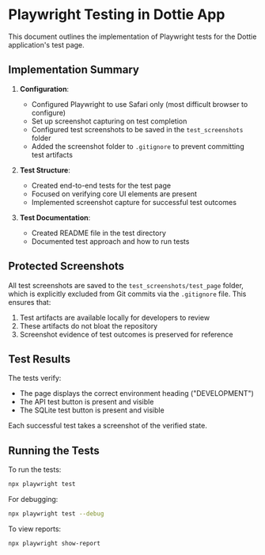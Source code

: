 # Playwright Testing in Dottie App

This document outlines the implementation of Playwright tests for the Dottie application's test page.

## Implementation Summary

1. **Configuration**: 
   - Configured Playwright to use Safari only (most difficult browser to configure)
   - Set up screenshot capturing on test completion
   - Configured test screenshots to be saved in the `test_screenshots` folder
   - Added the screenshot folder to `.gitignore` to prevent committing test artifacts

2. **Test Structure**:
   - Created end-to-end tests for the test page
   - Focused on verifying core UI elements are present
   - Implemented screenshot capture for successful test outcomes

3. **Test Documentation**:
   - Created README file in the test directory
   - Documented test approach and how to run tests

## Protected Screenshots

All test screenshots are saved to the `test_screenshots/test_page` folder, which is explicitly excluded from Git commits via the `.gitignore` file. This ensures that:

1. Test artifacts are available locally for developers to review
2. These artifacts do not bloat the repository
3. Screenshot evidence of test outcomes is preserved for reference

## Test Results

The tests verify:
- The page displays the correct environment heading ("DEVELOPMENT")
- The API test button is present and visible
- The SQLite test button is present and visible

Each successful test takes a screenshot of the verified state.

## Running the Tests

To run the tests:

```bash
npx playwright test
```

For debugging:

```bash
npx playwright test --debug
```

To view reports:

```bash
npx playwright show-report
``` 